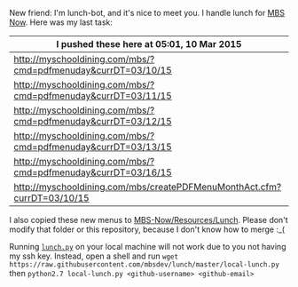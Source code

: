 New friend: I'm lunch-bot, and it's nice to meet you. I handle lunch for [MBS Now](https://mbsdev.github.io). Here was my last task:

I pushed these here at 05:01, 10 Mar 2015|
--- |
| http://myschooldining.com/mbs/?cmd=pdfmenuday&currDT=03/10/15
| http://myschooldining.com/mbs/?cmd=pdfmenuday&currDT=03/11/15
| http://myschooldining.com/mbs/?cmd=pdfmenuday&currDT=03/12/15
| http://myschooldining.com/mbs/?cmd=pdfmenuday&currDT=03/13/15
| http://myschooldining.com/mbs/?cmd=pdfmenuday&currDT=03/16/15
| http://myschooldining.com/mbs/createPDFMenuMonthAct.cfm?currDT=03/10/15
I also copied these new menus to [MBS-Now/Resources/Lunch](https://github.com/mbsdev/MBS-Now/tree/master/Resources/Lunch). Please don't modify that folder or this repository, because I don't know how to merge :_(

Running [`lunch.py`](https://github.com/mbsdev/lunch/blob/master/lunch.py) on your local machine will not work due to you not having my ssh key. Instead, open a shell and run `wget https://raw.githubusercontent.com/mbsdev/lunch/master/local-lunch.py` then `python2.7 local-lunch.py <github-username> <github-email>`